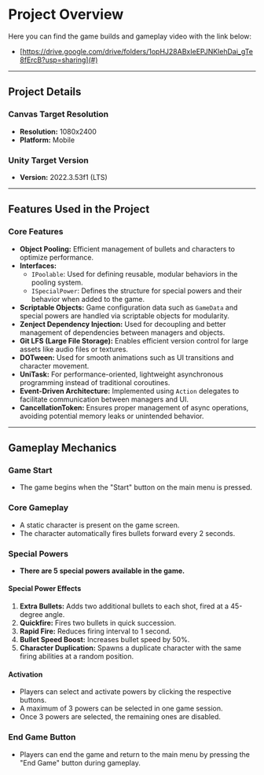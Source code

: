 # Project Overview

Here you can find the game builds and gameplay video with the link below:

- [https://drive.google.com/drive/folders/1opHJ28ABxIeEPJNKlehDai_gTe8fErcB?usp=sharing](#)
---
## Project Details

### Canvas Target Resolution  
- **Resolution:** 1080x2400  
- **Platform:** Mobile  

### Unity Target Version  
- **Version:** 2022.3.53f1 (LTS)

---

## Features Used in the Project

### Core Features  
- **Object Pooling:** Efficient management of bullets and characters to optimize performance.  
- **Interfaces:**  
  - `IPoolable`: Used for defining reusable, modular behaviors in the pooling system.
  - `ISpecialPower`: Defines the structure for special powers and their behavior when added to the game.  
- **Scriptable Objects:** Game configuration data such as `GameData` and special powers are handled via scriptable objects for modularity.  
- **Zenject Dependency Injection:** Used for decoupling and better management of dependencies between managers and objects.  
- **Git LFS (Large File Storage):** Enables efficient version control for large assets like audio files or textures.  
- **DOTween:** Used for smooth animations such as UI transitions and character movement.  
- **UniTask:** For performance-oriented, lightweight asynchronous programming instead of traditional coroutines.  
- **Event-Driven Architecture:** Implemented using `Action` delegates to facilitate communication between managers and UI.  
- **CancellationToken:** Ensures proper management of async operations, avoiding potential memory leaks or unintended behavior.

---

## Gameplay Mechanics

### Game Start  
- The game begins when the "Start" button on the main menu is pressed.

### Core Gameplay  
- A static character is present on the game screen.  
- The character automatically fires bullets forward every 2 seconds.  

### Special Powers  
- **There are 5 special powers available in the game.**  

#### Special Power Effects  
1. **Extra Bullets:** Adds two additional bullets to each shot, fired at a 45-degree angle.  
2. **Quickfire:** Fires two bullets in quick succession.  
3. **Rapid Fire:** Reduces firing interval to 1 second.  
4. **Bullet Speed Boost:** Increases bullet speed by 50%.  
5. **Character Duplication:** Spawns a duplicate character with the same firing abilities at a random position.  

#### Activation  
- Players can select and activate powers by clicking the respective buttons.  
- A maximum of 3 powers can be selected in one game session.  
- Once 3 powers are selected, the remaining ones are disabled.  

### End Game Button  
- Players can end the game and return to the main menu by pressing the "End Game" button during gameplay.
